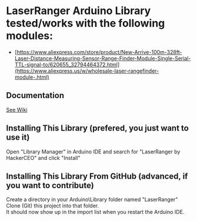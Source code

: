 # LaserRanger Arduino Library tested/works with the following modules:
- [https://www.aliexpress.com/store/product/New-Arrive-100m-328ft-Laser-Distance-Measuring-Sensor-Range-Finder-Module-Single-Serial-TTL-signal-to/620655_32794464372.html](https://www.aliexpress.us/w/wholesale-laser-rangefinder-module-.html)



## Documentation
[See Wiki](https://github.com/hackerceo/LaserRanger/wiki)

## Installing This Library (prefered, you just want to use it)
Open "Library Manager" in Arduino IDE and search for "LaserRanger by HackerCEO" and click "Install"

## Installing This Library From GitHub (advanced, if you want to contribute)
Create a directory in your Arduino\Library folder named "LaserRanger"
Clone (Git) this project into that folder.  
It should now show up in the import list when you restart the Arduino IDE.




